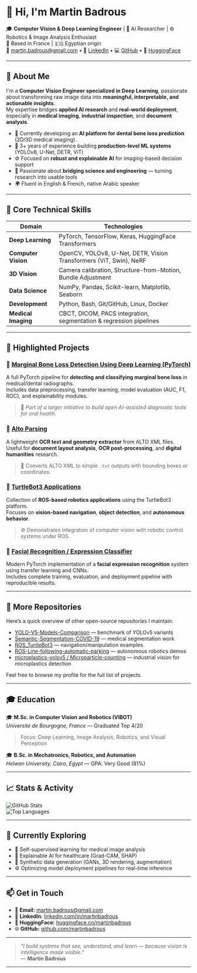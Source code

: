 # 👋 Hi, I'm Martin Badrous

🎓 **Computer Vision & Deep Learning Engineer** | 🧠 AI Researcher | ⚙️ Robotics & Image Analysis Enthusiast  
📍 Based in France | 🇪🇬 Egyptian origin  
📧 martin.badrous@gmail.com • 🔗 [LinkedIn](https://linkedin.com/in/martinbadrous) • 💻 [GitHub](https://github.com/martinbadrous) • 🤗 [HuggingFace](https://huggingface.co/martinbadrous)

---

## 🧭 About Me

I'm a **Computer Vision Engineer specialized in Deep Learning**, passionate about transforming raw image data into **meaningful, interpretable, and actionable insights**.  
My expertise bridges **applied AI research** and **real-world deployment**, especially in **medical imaging**, **industrial inspection**, and **document analysis**.

- 🧬 Currently developing an **AI platform for dental bone loss prediction** (2D/3D medical imaging).
- 🧠 3+ years of experience building **production-level ML systems** (YOLOv8, U-Net, DETR, ViT)
- ⚙️ Focused on **robust and explainable AI** for imaging-based decision support
- 🧩 Passionate about **bridging science and engineering** — turning research into usable tools
- 🌍 Fluent in English & French, native Arabic speaker

---

## 🧰 Core Technical Skills

| Domain          | Technologies |
|-----------------|-------------|
| **Deep Learning**   | PyTorch, TensorFlow, Keras, HuggingFace Transformers |
| **Computer Vision** | OpenCV, YOLOv8, U-Net, DETR, Vision Transformers (ViT, Swin), NeRF |
| **3D Vision**       | Camera calibration, Structure-from-Motion, Bundle Adjustment |
| **Data Science**    | NumPy, Pandas, Scikit-learn, Matplotlib, Seaborn |
| **Development**     | Python, Bash, Git/GitHub, Linux, Docker |
| **Medical Imaging** | CBCT, DICOM, PACS integration, segmentation & regression pipelines |

---

## 🚀 Highlighted Projects

### 🦷 [Marginal Bone Loss Detection Using Deep Learning (PyTorch)](https://github.com/martinbadrous/Marginal-Bone-Loss-Detection-Using-Deep-Learning-PyTorch)  
A full PyTorch pipeline for **detecting and classifying marginal bone loss** in medical/dental radiographs.  
Includes data preprocessing, transfer learning, model evaluation (AUC, F1, ROC), and explainability modules.

> 🔬 *Part of a larger initiative to build open AI-assisted diagnostic tools for oral health.*

### 📜 [Alto Parsing](https://github.com/martinbadrous/Alto_parsing)  
A lightweight **OCR text and geometry extractor** from ALTO XML files.  
Useful for **document layout analysis**, **OCR post-processing**, and **digital humanities** research.

> 🧩 Converts ALTO XML to simple `.txt` outputs with bounding boxes or coordinates.

### 🤖 [TurtleBot3 Applications](https://github.com/martinbadrous/Turtlebot3_applications)  
Collection of **ROS-based robotics applications** using the TurtleBot3 platform.  
Focuses on **vision-based navigation**, **object detection**, and **autonomous behavior**.

> ⚙️ Demonstrates integration of computer vision with robotic control systems under ROS.

### 🧬 [Facial Recognition / Expression Classifier](https://github.com/martinbadrous/Facial-Recognition)  
Modern PyTorch implementation of a **facial expression recognition** system using transfer learning and CNNs.  
Includes complete training, evaluation, and deployment pipeline with reproducible results.

---

## 📂 More Repositories

Here’s a quick overview of other open-source repositories I maintain:  
- [YOLO-V5-Models-Comparison](https://github.com/martinbadrous/YOLO-V5-Models-Comparison) — benchmark of YOLOv5 variants  
- [Semantic-Segmentation-COVID-19](https://github.com/martinbadrous/Semantic-Segmentation-COVID-19) — medical segmentation work  
- [ROS_TurtleBot3](https://github.com/martinbadrous/ROS_TurtleBot3) — navigation/manipulation examples  
- [ROS-Line-following-automatic-parking](https://github.com/martinbadrous/ROS-Line-following-automatic-parking) — autonomous robotics demos  
- [microplastics-yolov5 / Microparticle-counting](https://github.com/martinbadrous/microplastics-yolov5) — industrial vision for microplastics detection

Feel free to browse my profile for the full list of projects.

---

## 🎓 Education

🎓 **M.Sc. in Computer Vision and Robotics (VIBOT)**  
*Université de Bourgogne, France* — Graduated Top 4/20  
> Focus: Deep Learning, Image Analysis, Robotics, and Visual Perception

🎓 **B.Sc. in Mechatronics, Robotics, and Automation**  
*Helwan University, Cairo, Egypt* — GPA: Very Good (81%)  

---

## 📈 Stats & Activity

![GitHub Stats](https://github-readme-stats.vercel.app/api?username=martinbadrous&show_icons=true&theme=radical)  
![Top Languages](https://github-readme-stats.vercel.app/api/top-langs/?username=martinbadrous&layout=compact&theme=radical)

---

## 🌱 Currently Exploring

- 🧩 Self-supervised learning for medical image analysis  
- 🧠 Explainable AI for healthcare (Grad-CAM, SHAP)  
- 🧬 Synthetic data generation (GANs, 3D rendering, augmentation)  
- ⚙️ Optimizing model deployment pipelines for real-time inference  

---

## 📫 Get in Touch

- 📧 **Email:** martin.badrous@gmail.com  
- 💼 **LinkedIn:** [linkedin.com/in/martinbadrous](https://linkedin.com/in/martinbadrous)  
- 🤗 **HuggingFace:** [huggingface.co/martinbadrous](https://huggingface.co/martinbadrous)  
- 🌐 **GitHub:** [github.com/martinbadrous](https://github.com/martinbadrous)

---

> _"I build systems that see, understand, and learn — because vision is intelligence made visible."_  
> — **Martin Badrous**

---
